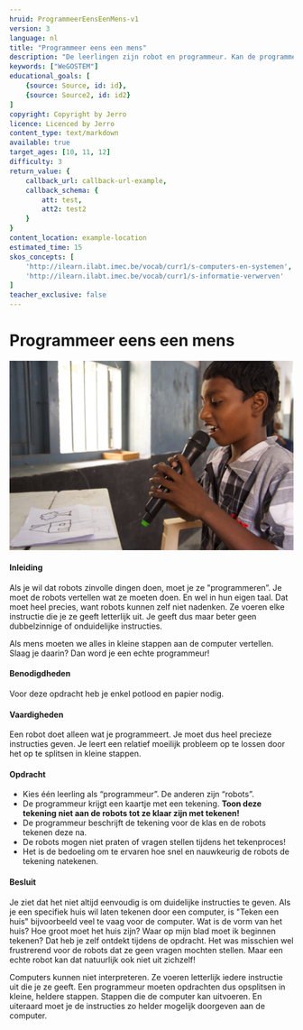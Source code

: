 ```yaml
---
hruid: ProgrammeerEensEenMens-v1
version: 3
language: nl
title: "Programmeer eens een mens"
description: "De leerlingen zijn robot en programmeur. Kan de programmeur de tekening perfect laten overtekenen door de robots?"
keywords: ["WeGOSTEM"]
educational_goals: [
    {source: Source, id: id}, 
    {source: Source2, id: id2}
]
copyright: Copyright by Jerro
licence: Licenced by Jerro
content_type: text/markdown
available: true
target_ages: [10, 11, 12]
difficulty: 3
return_value: {
    callback_url: callback-url-example,
    callback_schema: {
        att: test,
        att2: test2
    }
}
content_location: example-location
estimated_time: 15
skos_concepts: [
    'http://ilearn.ilabt.imec.be/vocab/curr1/s-computers-en-systemen', 
    'http://ilearn.ilabt.imec.be/vocab/curr1/s-informatie-verwerven'
]
teacher_exclusive: false
---
```


# Programmeer eens een mens

![](embed/PeeMKind.jpg "Programmeer eens een mens")

#### Inleiding
Als je wil dat robots zinvolle dingen doen, moet je ze "programmeren”. Je moet de robots vertellen wat ze moeten doen. En wel in hun eigen taal. Dat moet heel precies, want robots kunnen zelf niet nadenken. Ze voeren elke instructie die je ze geeft letterlijk uit. Je geeft dus maar beter geen dubbelzinnige of onduidelijke instructies.

Als mens moeten we alles in kleine stappen aan de computer vertellen. Slaag je daarin? Dan word je een echte programmeur!


#### Benodigdheden 
Voor deze opdracht heb je enkel potlood en papier nodig.

#### Vaardigheden
Een robot doet alleen wat je programmeert. Je moet dus heel precieze instructies geven. Je leert een relatief moeilijk probleem op te lossen door het op te splitsen in kleine stappen.

#### Opdracht
* Kies één leerling als “programmeur”. De anderen zijn “robots”.
* De programmeur krijgt een kaartje met een tekening. **Toon deze tekening niet aan de robots tot ze klaar zijn met tekenen!**
* De programmeur beschrijft de tekening voor de klas en de robots tekenen deze na.
* De robots mogen niet praten of vragen stellen tijdens het tekenproces!
* Het is de bedoeling om te ervaren hoe snel en nauwkeurig de robots de tekening natekenen.

#### Besluit
Je ziet dat het niet altijd eenvoudig is om duidelijke instructies te geven. Als je een specifiek huis wil laten tekenen door een computer, is "Teken een huis" bijvoorbeeld veel te vaag voor de computer. Wat is de vorm van het huis? Hoe groot moet het huis zijn? Waar op mijn blad moet ik beginnen tekenen? Dat heb je zelf ontdekt tijdens de opdracht. Het was misschien wel frustrerend voor de robots dat ze geen vragen mochten stellen. Maar een echte robot kan dat natuurlijk ook niet uit zichzelf!

Computers kunnen niet interpreteren. Ze voeren letterlijk iedere instructie uit die je ze geeft. Een programmeur moeten opdrachten dus opsplitsen in kleine, heldere stappen. Stappen die de computer kan uitvoeren. En uiteraard moet je de instructies zo helder mogelijk doorgeven aan de computer.
